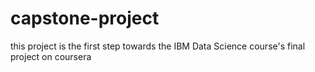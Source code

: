 # capstone-project
this project is the first step towards the IBM Data Science course's final project on coursera 
